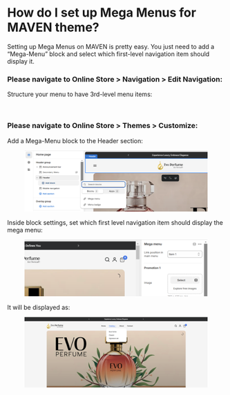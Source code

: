 # How do I set up Mega Menus for MAVEN theme?

Setting up Mega Menus on MAVEN is pretty easy. You just need to add a “Mega-Menu” block and select which first-level navigation item should display it.

### Please navigate to Online Store > Navigation > Edit Navigation:

Structure your menu to have 3rd-level menu items:

<figure><img src="https://documentation.fuelthemes.net/wp-content/uploads/sites/2/2023/11/image-1024x812.png" alt=""><figcaption></figcaption></figure>

### Please navigate to Online Store > Themes > Customize:

Add a Mega-Menu block to the Header section:

<figure><img src="../../.gitbook/assets/Screenshot 2024-12-21 154739 (1).png" alt=""><figcaption></figcaption></figure>

Inside block settings, set which first level navigation item should display the mega menu:

<figure><img src="../../.gitbook/assets/Screenshot 2024-12-21 155046.png" alt=""><figcaption></figcaption></figure>

It will be displayed as:

<figure><img src="../../.gitbook/assets/Screenshot 2024-12-21 155334.png" alt=""><figcaption></figcaption></figure>
